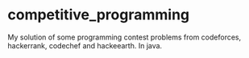 # competitive_programming
My solution of some programming contest problems from codeforces, hackerrank, codechef and hackeearth.
In java.
